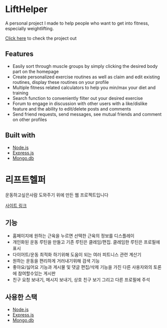 # LiftHelper
A personal project I made to help people who want to get into fitness, especially weightlifting.

[Click here](https://lifthelper.onrender.com/) to check the project out

## Features
* Easily sort through muscle groups by simply clicking the desired body part on the homepage
* Create personalized exercise routines as well as claim and edit existing routines, display these routines on your profile
* Multiple fitness related calculators to help you min/max your diet and training
* Search function to conveniently filter out your desired exercise
* Forum to engage in discussion with other users with a like/dislike feature and the ability to edit/delete posts and comments
* Send friend requests, send messages, see mutual friends and comment on other profiles

## Built with
* [Node.js](https://nodejs.org/en/)
* [Express.js](https://expressjs.com/)
* [Mongo.db](https://www.mongodb.com/)

# 리프트헬퍼
운동하고싶은사람 도와주기 위에 만든 웹 프로젝트입니다

[사이트 링크](https://lifthelper.onrender.com/)

## 기능
* 홈페이지에 원하는 근육을 누르면 선택한 근육의 정보를 디스플레이
* 개인화된 운동 루틴을 만들고 기존 루틴은 클레임/편집. 클레임한 루틴은 프로필에 표시
* 다이어트/운동 최적화 하기위해 도움이 되는 여러 피트니스 관련 계산기
* 원하는 운동을 편리하게 거러내기위해 검색 기능
* 좋아요/싫어요 기능과 게시물 및 댓글 편집/삭제 기능을 가진 다른 사용자와의 토론에 참여할수있는 게시판
* 친구 요청 보내기, 메시지 보내기, 상호 친구 보기 그리고 다른 프로필에 주석

## 사용한 스택
* [Node.js](https://nodejs.org/en/)
* [Express.js](https://expressjs.com/)
* [Mongo.db](https://www.mongodb.com/)
